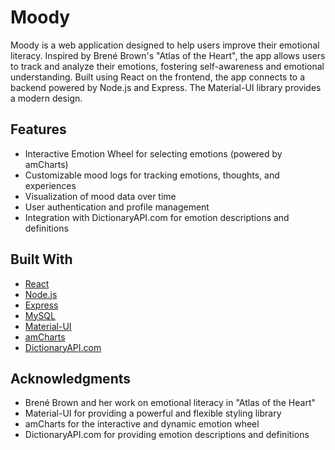 # Moody

Moody is a web application designed to help users improve their emotional literacy. Inspired by Brené Brown's "Atlas of the Heart", the app allows users to track and analyze their emotions, fostering self-awareness and emotional understanding. Built using React on the frontend, the app connects to a backend powered by Node.js and Express. The Material-UI library provides a modern design.

## Features

- Interactive Emotion Wheel for selecting emotions (powered by amCharts)
- Customizable mood logs for tracking emotions, thoughts, and experiences
- Visualization of mood data over time
- User authentication and profile management
- Integration with DictionaryAPI.com for emotion descriptions and definitions

 
## Built With

- [React](https://reactjs.org/)
- [Node.js](https://nodejs.org/)
- [Express](https://expressjs.com/)
- [MySQL](https://www.mysql.com/)
- [Material-UI](https://mui.com/)
- [amCharts](https://www.amcharts.com/)
- [DictionaryAPI.com](https://www.dictionaryapi.com/)




## Acknowledgments

- Brené Brown and her work on emotional literacy in "Atlas of the Heart"
- Material-UI for providing a powerful and flexible styling library
- amCharts for the interactive and dynamic emotion wheel
- DictionaryAPI.com for providing emotion descriptions and definitions